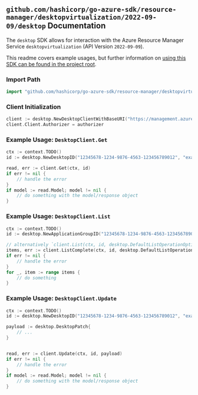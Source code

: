
## `github.com/hashicorp/go-azure-sdk/resource-manager/desktopvirtualization/2022-09-09/desktop` Documentation

The `desktop` SDK allows for interaction with the Azure Resource Manager Service `desktopvirtualization` (API Version `2022-09-09`).

This readme covers example usages, but further information on [using this SDK can be found in the project root](https://github.com/hashicorp/go-azure-sdk/tree/main/docs).

### Import Path

```go
import "github.com/hashicorp/go-azure-sdk/resource-manager/desktopvirtualization/2022-09-09/desktop"
```


### Client Initialization

```go
client := desktop.NewDesktopClientWithBaseURI("https://management.azure.com")
client.Client.Authorizer = authorizer
```


### Example Usage: `DesktopClient.Get`

```go
ctx := context.TODO()
id := desktop.NewDesktopID("12345678-1234-9876-4563-123456789012", "example-resource-group", "applicationGroupValue", "desktopValue")

read, err := client.Get(ctx, id)
if err != nil {
	// handle the error
}
if model := read.Model; model != nil {
	// do something with the model/response object
}
```


### Example Usage: `DesktopClient.List`

```go
ctx := context.TODO()
id := desktop.NewApplicationGroupID("12345678-1234-9876-4563-123456789012", "example-resource-group", "applicationGroupValue")

// alternatively `client.List(ctx, id, desktop.DefaultListOperationOptions())` can be used to do batched pagination
items, err := client.ListComplete(ctx, id, desktop.DefaultListOperationOptions())
if err != nil {
	// handle the error
}
for _, item := range items {
	// do something
}
```


### Example Usage: `DesktopClient.Update`

```go
ctx := context.TODO()
id := desktop.NewDesktopID("12345678-1234-9876-4563-123456789012", "example-resource-group", "applicationGroupValue", "desktopValue")

payload := desktop.DesktopPatch{
	// ...
}


read, err := client.Update(ctx, id, payload)
if err != nil {
	// handle the error
}
if model := read.Model; model != nil {
	// do something with the model/response object
}
```
